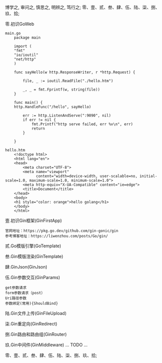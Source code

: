 博学之, 审问之, 慎思之, 明辨之, 笃行之;
零、壹、贰、叁、肆、伍、陆、柒、捌、玖、拾;




零.初识GoWeb

    main.go    
        package main
    
        import (
        "fmt"
        "io/ioutil"
        "net/http"
        )
        
        func sayHello(w http.ResponseWriter, r *http.Request) {
        
            file, _ := ioutil.ReadFile("./hello.htm")
        
            _, _ = fmt.Fprintf(w, string(file))
        }
        
        func main() {
        http.HandleFunc("/hello", sayHello)
        
            err := http.ListenAndServe(":9090", nil)
            if err != nil {
                fmt.Printf("http serve failed, err %v\n", err)
                return
            }
        
        }
    
    hello.htm
        <!doctype html>
        <html lang="en">
        <head>
            <meta charset="UTF-8">
            <meta name="viewport"
                  content="width=device-width, user-scalable=no, initial-scale=1.0, maximum-scale=1.0, minimum-scale=1.0">
            <meta http-equiv="X-UA-Compatible" content="ie=edge">
            <title>Document</title>
        </head>
        <body>
        <h1 style="color: orange">hello golang</h1>
        </body>
        </html>











壹.初识Gin框架(GinFirstApp)
    
    官网地址：https://pkg.go.dev/github.com/gin-gonic/gin
    参考博客地址：https://liwenzhou.com/posts/Go/gin/

贰.Go模版引擎(GoTemplate)

叁.Gin模版渲染(GinTemplate)

肆.GinJson(GinJson)

伍.Gin参数交互(GinParams)

    get参数请求
    form参数请求（post）
    Uri路径参数
    参数绑定(常用){ShouldBind}

陆.Gin文件上传(GinFileUpload)

柒.Gin重定向(GinRedirect)

捌.Gin路由和路由组(GinRouter)

玖.Gin中间件(GinMiddleware)
    ... TODO ...








零、壹、贰、叁、肆、伍、陆、柒、捌、玖、拾;
